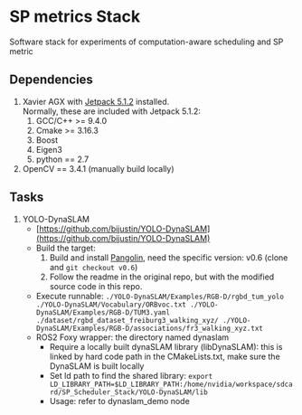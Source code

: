 # SP metrics Stack
Software stack for experiments of computation-aware scheduling and SP metric

## Dependencies

1. Xavier AGX with [Jetpack 5.1.2](https://developer.nvidia.com/embedded/jetpack-sdk-512) installed. \
   Normally, these are included with Jetpack 5.1.2:
   1. GCC/C++ >= 9.4.0
   2. Cmake >= 3.16.3
   3. Boost
   4. Eigen3
   5. python == 2.7
2. OpenCV == 3.4.1 (manually build locally)


## Tasks
1. YOLO-DynaSLAM 
    - [https://github.com/bijustin/YOLO-DynaSLAM](https://github.com/bijustin/YOLO-DynaSLAM)
    - Build the target:
      1. Build and install [Pangolin](https://github.com/stevenlovegrove/Pangolin), need the specific version: v0.6 (clone and `git checkout v0.6`)
      2. Follow the readme in the original repo, but with the modified source code in this repo.
    - Execute runnable:
      `./YOLO-DynaSLAM/Examples/RGB-D/rgbd_tum_yolo ./YOLO-DynaSLAM/Vocabulary/ORBvoc.txt ./YOLO-DynaSLAM/Examples/RGB-D/TUM3.yaml ./dataset/rgbd_dataset_freiburg3_walking_xyz/ ./YOLO-DynaSLAM/Examples/RGB-D/associations/fr3_walking_xyz.txt`
    - ROS2 Foxy wrapper: the directory named dynaslam
      - Require a locally built dynaSLAM library (libDynaSLAM): this is linked by hard code path in the CMakeLists.txt, make sure the DynaSLAM is built locally
      - Set ld path to find the shared library: `export LD_LIBRARY_PATH=$LD_LIBRARY_PATH:/home/nvidia/workspace/sdcard/SP_Scheduler_Stack/YOLO-DynaSLAM/lib`
      - Usage: refer to dynaslam_demo node
